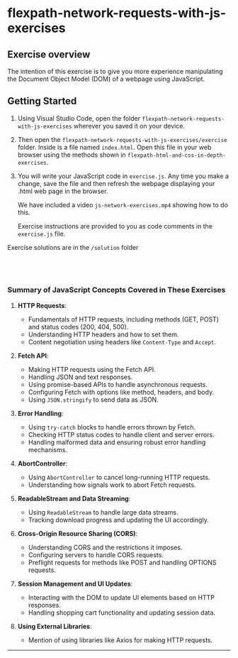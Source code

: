 
# flexpath-network-requests-with-js-exercises

## Exercise overview

The intention of this exercise is to give you more experience manipulating 
the Document Object Model (DOM) of a webpage using JavaScript.

## Getting Started


1. Using Visual Studio Code, open the folder `flexpath-network-requests-with-js-exercises` 
   wherever you saved it on your device. 
2. Then open the `flexpath-network-requests-with-js-exercises/exercise` folder. 
   Inside is a file named `index.html`. Open this file in your web browser
   using the methods shown in `flexpath-html-and-css-in-depth-exercises`.
3. You will write your JavaScript code in `exercise.js`. Any time you make a 
   change, save the file and then refresh the webpage displaying your .html web
   page in the browser.

   We have included a video `js-network-exercises.mp4` showing how to do this.

   Exercise instructions are provided to you as code comments in the `exercise.js`
   file.
   

Exercise solutions are in the `/solution` folder

&nbsp;
---

### Summary of JavaScript Concepts Covered in These Exercises

1. **HTTP Requests**:
    
    - Fundamentals of HTTP requests, including methods (GET, POST) and status codes (200, 404, 500).
    - Understanding HTTP headers and how to set them.
    - Content negotiation using headers like `Content-Type` and `Accept`.
2. **Fetch API**:
    
    - Making HTTP requests using the Fetch API.
    - Handling JSON and text responses.
    - Using promise-based APIs to handle asynchronous requests.
    - Configuring Fetch with options like method, headers, and body.
    - Using `JSON.stringify` to send data as JSON.
3. **Error Handling**:
    
    - Using `try-catch` blocks to handle errors thrown by Fetch.
    - Checking HTTP status codes to handle client and server errors.
    - Handling malformed data and ensuring robust error handling mechanisms.
4. **AbortController**:
    
    - Using `AbortController` to cancel long-running HTTP requests.
    - Understanding how signals work to abort Fetch requests.
5. **ReadableStream and Data Streaming**:
    
    - Using `ReadableStream` to handle large data streams.
    - Tracking download progress and updating the UI accordingly.
6. **Cross-Origin Resource Sharing (CORS)**:
    
    - Understanding CORS and the restrictions it imposes.
    - Configuring servers to handle CORS requests.
    - Preflight requests for methods like POST and handling OPTIONS requests.
7. **Session Management and UI Updates**:
    
    - Interacting with the DOM to update UI elements based on HTTP responses.
    - Handling shopping cart functionality and updating session data.
8. **Using External Libraries**:
    
    - Mention of using libraries like Axios for making HTTP requests.

---
